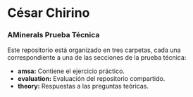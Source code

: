 # César Chirino
### AMinerals Prueba Técnica

Este repositorio está organizado en tres carpetas, cada una correspondiente a una de las secciones de la prueba técnica:

- **amsa:** Contiene el ejercicio práctico.
- **evaluation:** Evaluación del repositorio compartido.
- **theory:** Respuestas a las preguntas teóricas.